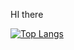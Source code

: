 HI there<br>

[![Top Langs](https://github-readme-stats.vercel.app/api/top-langs/?username=SJ0826&layout=compact)](https://github.com/jhe226/github-readme-stats)

